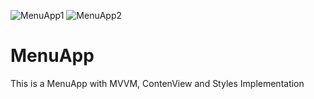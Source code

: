 ![MenuApp1](https://user-images.githubusercontent.com/78822907/132938841-244bfa90-f39b-434f-a7d9-68baf9a6e97f.jpeg)
![MenuApp2](https://user-images.githubusercontent.com/78822907/132938843-f58c379d-e4c3-4972-8610-95a86c9372e7.jpeg)
# MenuApp
This is a MenuApp with MVVM, ContenView and Styles Implementation
